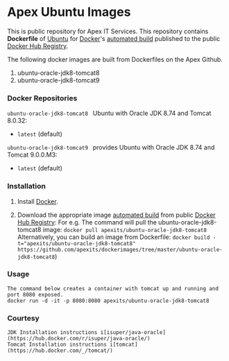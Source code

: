 # Apex Ubuntu Images
This is public repository for Apex IT Services.
This repository contains **Dockerfile** of [Ubuntu](http://www.ubuntu.com/) for [Docker](https://www.docker.com/)'s [automated build](https://hub.docker.com/u/apexits/) published to the public [Docker Hub Registry](https://registry.hub.docker.com/).

The following docker images are built from Dockerfiles on the Apex Github. 
1. ubuntu-oracle-jdk8-tomcat8 
2. ubuntu-oracle-jdk8-tomcat9


### Docker Repositories

`ubuntu-oracle-jdk8-tomcat8 ` Ubuntu with Oracle JDK 8.74 and Tomcat 8.0.32:

* `latest` (default)

`ubuntu-oracle-jdk8-tomcat9 ` provides Ubuntu with Oracle JDK 8.74 and Tomcat 9.0.0.M3:

* `latest` (default)


### Installation

1. Install [Docker](https://www.docker.com/).

2. Download the appropriate image [automated build](https://hub.docker.com/u/apexits/) from public [Docker Hub Registry](https://registry.hub.docker.com/): 
	For e.g. 
 		The command will pull the ubuntu-oracle-jdk8-tomcat8 image:  `docker pull apexits/ubuntu-oracle-jdk8-tomcat8`
    	Alternatively, you can build an image from Dockerfile: 
    	`docker build -t="apexits/ubuntu-oracle-jdk8-tomcat8" https://github.com/apexits/dockerimages/tree/master/ubuntu-oracle-jdk8-tomcat8`)

### Usage
	The command below creates a container with tomcat up and running and port 8080 exposed. 
    docker run -d -it -p 8080:8080 apexits/ubuntu-oracle-jdk8-tomcat8 

### Courtesy
	JDK Installation instructions i[isuper/java-oracle] (https://hub.docker.com/r/isuper/java-oracle/)
	Tomcat Installation instructions i[tomcat] (https://hub.docker.com/_/tomcat/)
